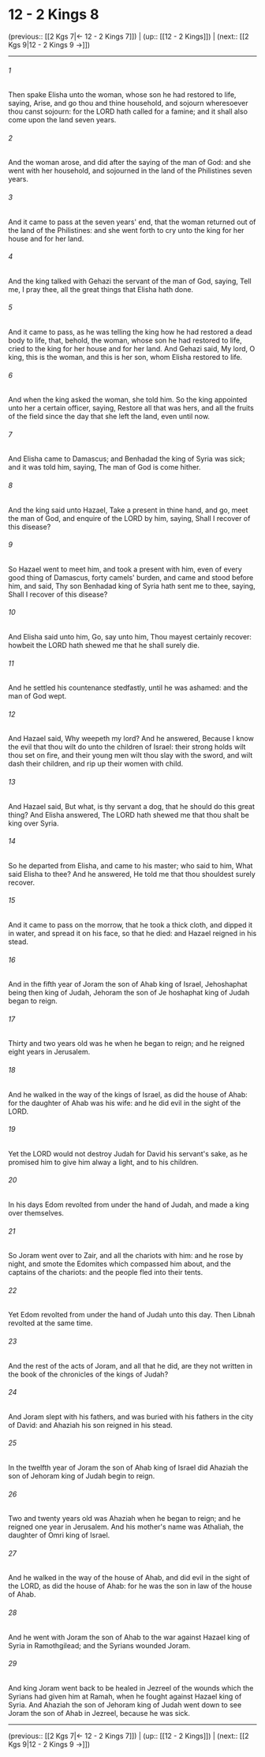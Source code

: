 # 12 - 2 Kings 8

(previous:: [[2 Kgs 7|← 12 - 2 Kings 7]]) | (up:: [[12 - 2 Kings]]) | (next:: [[2 Kgs 9|12 - 2 Kings 9 →]])

***


###### 1 
Then spake Elisha unto the woman, whose son he had restored to life, saying, Arise, and go thou and thine household, and sojourn wheresoever thou canst sojourn: for the LORD hath called for a famine; and it shall also come upon the land seven years. 

###### 2 
And the woman arose, and did after the saying of the man of God: and she went with her household, and sojourned in the land of the Philistines seven years. 

###### 3 
And it came to pass at the seven years' end, that the woman returned out of the land of the Philistines: and she went forth to cry unto the king for her house and for her land. 

###### 4 
And the king talked with Gehazi the servant of the man of God, saying, Tell me, I pray thee, all the great things that Elisha hath done. 

###### 5 
And it came to pass, as he was telling the king how he had restored a dead body to life, that, behold, the woman, whose son he had restored to life, cried to the king for her house and for her land. And Gehazi said, My lord, O king, this is the woman, and this is her son, whom Elisha restored to life. 

###### 6 
And when the king asked the woman, she told him. So the king appointed unto her a certain officer, saying, Restore all that was hers, and all the fruits of the field since the day that she left the land, even until now. 

###### 7 
And Elisha came to Damascus; and Benhadad the king of Syria was sick; and it was told him, saying, The man of God is come hither. 

###### 8 
And the king said unto Hazael, Take a present in thine hand, and go, meet the man of God, and enquire of the LORD by him, saying, Shall I recover of this disease? 

###### 9 
So Hazael went to meet him, and took a present with him, even of every good thing of Damascus, forty camels' burden, and came and stood before him, and said, Thy son Benhadad king of Syria hath sent me to thee, saying, Shall I recover of this disease? 

###### 10 
And Elisha said unto him, Go, say unto him, Thou mayest certainly recover: howbeit the LORD hath shewed me that he shall surely die. 

###### 11 
And he settled his countenance stedfastly, until he was ashamed: and the man of God wept. 

###### 12 
And Hazael said, Why weepeth my lord? And he answered, Because I know the evil that thou wilt do unto the children of Israel: their strong holds wilt thou set on fire, and their young men wilt thou slay with the sword, and wilt dash their children, and rip up their women with child. 

###### 13 
And Hazael said, But what, is thy servant a dog, that he should do this great thing? And Elisha answered, The LORD hath shewed me that thou shalt be king over Syria. 

###### 14 
So he departed from Elisha, and came to his master; who said to him, What said Elisha to thee? And he answered, He told me that thou shouldest surely recover. 

###### 15 
And it came to pass on the morrow, that he took a thick cloth, and dipped it in water, and spread it on his face, so that he died: and Hazael reigned in his stead. 

###### 16 
And in the fifth year of Joram the son of Ahab king of Israel, Jehoshaphat being then king of Judah, Jehoram the son of Je hoshaphat king of Judah began to reign. 

###### 17 
Thirty and two years old was he when he began to reign; and he reigned eight years in Jerusalem. 

###### 18 
And he walked in the way of the kings of Israel, as did the house of Ahab: for the daughter of Ahab was his wife: and he did evil in the sight of the LORD. 

###### 19 
Yet the LORD would not destroy Judah for David his servant's sake, as he promised him to give him alway a light, and to his children. 

###### 20 
In his days Edom revolted from under the hand of Judah, and made a king over themselves. 

###### 21 
So Joram went over to Zair, and all the chariots with him: and he rose by night, and smote the Edomites which compassed him about, and the captains of the chariots: and the people fled into their tents. 

###### 22 
Yet Edom revolted from under the hand of Judah unto this day. Then Libnah revolted at the same time. 

###### 23 
And the rest of the acts of Joram, and all that he did, are they not written in the book of the chronicles of the kings of Judah? 

###### 24 
And Joram slept with his fathers, and was buried with his fathers in the city of David: and Ahaziah his son reigned in his stead. 

###### 25 
In the twelfth year of Joram the son of Ahab king of Israel did Ahaziah the son of Jehoram king of Judah begin to reign. 

###### 26 
Two and twenty years old was Ahaziah when he began to reign; and he reigned one year in Jerusalem. And his mother's name was Athaliah, the daughter of Omri king of Israel. 

###### 27 
And he walked in the way of the house of Ahab, and did evil in the sight of the LORD, as did the house of Ahab: for he was the son in law of the house of Ahab. 

###### 28 
And he went with Joram the son of Ahab to the war against Hazael king of Syria in Ramothgilead; and the Syrians wounded Joram. 

###### 29 
And king Joram went back to be healed in Jezreel of the wounds which the Syrians had given him at Ramah, when he fought against Hazael king of Syria. And Ahaziah the son of Jehoram king of Judah went down to see Joram the son of Ahab in Jezreel, because he was sick.

***

(previous:: [[2 Kgs 7|← 12 - 2 Kings 7]]) | (up:: [[12 - 2 Kings]]) | (next:: [[2 Kgs 9|12 - 2 Kings 9 →]])
